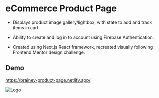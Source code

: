 
# eCommerce Product Page

- Displays product image gallery/lightbox, with state to add and track items in cart.

- Ability to create and log in to account using Firebase Authentication.

- Created using Next.js React framework, recreated visually following Frontend Mentor design challenge.






## Demo

https://brainey-product-page.netlify.app/


![Logo](https://i.imgur.com/eVslpsS.png)



